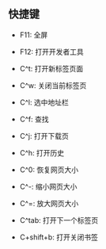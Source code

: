 ## 快捷键
- F11: 全屏
- F12: 打开开发者工具
- C^t: 打开新标签页面
- C^w: 关闭当前标签页
- C^l: 选中地址栏
- C^f: 查找
- C^j: 打开下载页
- C^h: 打开历史

- C^0: 恢复网页大小
- C^-: 缩小网页大小
- C^=: 放大网页大小
- C^tab: 打开下一个标签页
- C+shift+b: 打开关闭书签
